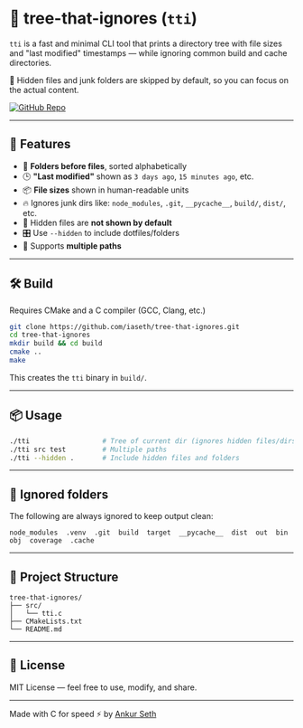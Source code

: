 
# 🌳 tree-that-ignores (`tti`)

`tti` is a fast and minimal CLI tool that prints a directory tree with file sizes and "last modified" timestamps — while ignoring common build and cache directories.

🧹 Hidden files and junk folders are skipped by default, so you can focus on the actual content.

[![GitHub Repo](https://img.shields.io/badge/github-iaseth%2Ftree--that--ignores-blue?logo=github)](https://github.com/iaseth/tree-that-ignores)

---

## 🚀 Features

- 📁 **Folders before files**, sorted alphabetically
- 🕒 **"Last modified"** shown as `3 days ago`, `15 minutes ago`, etc.
- 📦 **File sizes** shown in human-readable units
- 🔥 Ignores junk dirs like: `node_modules`, `.git`, `__pycache__`, `build/`, `dist/`, etc.
- 🫣 Hidden files are **not shown by default**
- 🎛 Use `--hidden` to include dotfiles/folders
- 🧵 Supports **multiple paths**

---

## 🛠 Build

Requires CMake and a C compiler (GCC, Clang, etc.)

```bash
git clone https://github.com/iaseth/tree-that-ignores.git
cd tree-that-ignores
mkdir build && cd build
cmake ..
make
```

This creates the `tti` binary in `build/`.

---

## 📦 Usage

```bash
./tti                  # Tree of current dir (ignores hidden files/dirs)
./tti src test         # Multiple paths
./tti --hidden .       # Include hidden files and folders
```

---

## 🛑 Ignored folders

The following are always ignored to keep output clean:

```
node_modules  .venv  .git  build  target  __pycache__  dist  out  bin  obj  coverage  .cache
```

---

## 📂 Project Structure

```
tree-that-ignores/
├── src/
│   └── tti.c
├── CMakeLists.txt
└── README.md
```

---

## 📜 License

MIT License — feel free to use, modify, and share.

---

Made with C for speed ⚡ by [Ankur Seth](https://github.com/iaseth)
```
